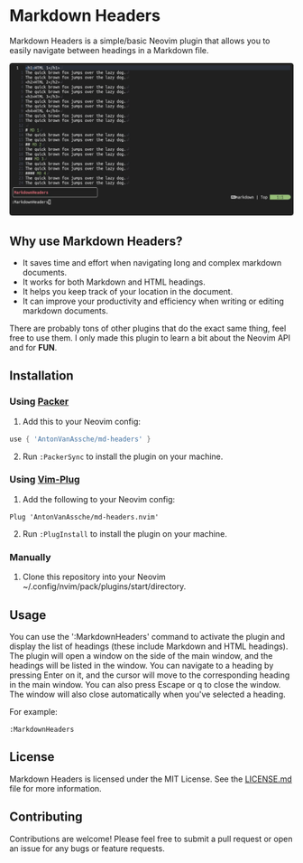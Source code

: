 # Markdown Headers

Markdown Headers is a simple/basic Neovim plugin that allows you to easily navigate between headings in a Markdown file.

![preview](./assets/preview.gif)

## Why use Markdown Headers?

-   It saves time and effort when navigating long and complex markdown documents.
-   It works for both Markdown and HTML headings.
-   It helps you keep track of your location in the document.
-   It can improve your productivity and efficiency when writing or editing markdown documents.

There are probably tons of other plugins that do the exact same thing, feel free to use them.
I only made this plugin to learn a bit about the Neovim API and for **FUN**.

## Installation

### Using [Packer](https://github.com/wbthomason/packer.nvim)

1. Add this to your Neovim config:

```lua
use { 'AntonVanAssche/md-headers' }
```

2. Run `:PackerSync` to install the plugin on your machine.

### Using [Vim-Plug](https://github.com/junegunn/vim-plug)

1. Add the following to your Neovim config:

```vim
Plug 'AntonVanAssche/md-headers.nvim'
```

2. Run `:PlugInstall` to install the plugin on your machine.

### Manually

1. Clone this repository into your Neovim ~/.config/nvim/pack/plugins/start/directory.

## Usage

You can use the ':MarkdownHeaders' command to activate the plugin and display the list of headings (these include Markdown and HTML headings).
The plugin will open a window on the side of the main window, and the headings will be listed in the window.
You can navigate to a heading by pressing Enter on it, and the cursor will move to the corresponding heading in the main window.
You can also press Escape or q to close the window.
The window will also close automatically when you've selected a heading.

For example:

```
:MarkdownHeaders
```

## License

Markdown Headers is licensed under the MIT License. See the [LICENSE.md](./LICENSE.md) file for more information.

## Contributing

Contributions are welcome! Please feel free to submit a pull request or open an issue for any bugs or feature requests.
